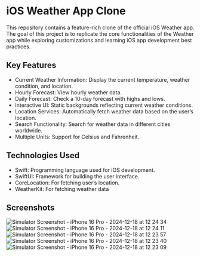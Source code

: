 # iOS Weather App Clone

This repository contains a feature-rich clone of the official iOS Weather app. The goal of this project is to replicate the core functionalities of the Weather app while exploring customizations and learning iOS app development best practices.

## Key Features
- Current Weather Information: Display the current temperature, weather condition, and location.
- Hourly Forecast: View hourly weather data.
- Daily Forecast: Check a 10-day forecast with highs and lows.
- Interactive UI: Static backgrounds reflecting current weather conditions.
- Location Services: Automatically fetch weather data based on the user’s location.
- Search Functionality: Search for weather data in different cities worldwide.
- Multiple Units: Support for Celsius and Fahrenheit.

## Technologies Used

- Swift: Programming language used for iOS development.
- SwiftUI: Framework for building the user interface.
- CoreLocation: For fetching user’s location.
- WeatherKit: For fetching weather data

## Screenshots

![Simulator Screenshot - iPhone 16 Pro - 2024-12-18 at 12 24 34](https://github.com/user-attachments/assets/0d9088f0-5f98-40c2-b542-31ccbab95789)
![Simulator Screenshot - iPhone 16 Pro - 2024-12-18 at 12 24 11](https://github.com/user-attachments/assets/a6ffae13-52d4-4d0e-b1f3-8910f08282cf)
![Simulator Screenshot - iPhone 16 Pro - 2024-12-18 at 12 23 57](https://github.com/user-attachments/assets/ebc8b6f9-ca61-44f4-b0f5-3b2ef768d197)
![Simulator Screenshot - iPhone 16 Pro - 2024-12-18 at 12 23 40](https://github.com/user-attachments/assets/6d597086-f691-4002-971e-c056b3007f17)
![Simulator Screenshot - iPhone 16 Pro - 2024-12-18 at 12 23 09](https://github.com/user-attachments/assets/a20e4b97-f418-499b-b2e1-4f48dda03d09)

